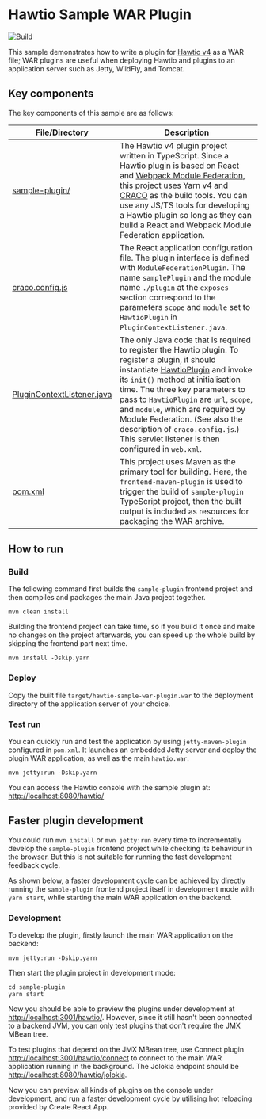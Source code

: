 # Hawtio Sample WAR Plugin

[![Build](https://github.com/hawtio/hawtio-sample-war-plugin-ts/actions/workflows/build.yml/badge.svg)](https://github.com/hawtio/hawtio-sample-war-plugin-ts/actions/workflows/build.yml)

This sample demonstrates how to write a plugin for [Hawtio v4](https://github.com/hawtio/hawtio) as a WAR file; WAR plugins are useful when deploying Hawtio and plugins to an application server such as Jetty, WildFly, and Tomcat.

## Key components

The key components of this sample are as follows:

| File/Directory | Description |
| -------------- | ----------- |
| [sample-plugin/](./sample-plugin) | The Hawtio v4 plugin project written in TypeScript. Since a Hawtio plugin is based on React and [Webpack Module Federation](https://module-federation.github.io/), this project uses Yarn v4 and [CRACO](https://craco.js.org/) as the build tools. You can use any JS/TS tools for developing a Hawtio plugin so long as they can build a React and Webpack Module Federation application. |
| [craco.config.js](./sample-plugin/craco.config.js) | The React application configuration file. The plugin interface is defined with `ModuleFederationPlugin`. The name `samplePlugin` and the module name `./plugin` at the `exposes` section correspond to the parameters `scope` and `module` set to `HawtioPlugin` in `PluginContextListener.java`. |
| [PluginContextListener.java](./src/main/java/io/hawt/examples/sampleplugin/PluginContextListener.java) | The only Java code that is required to register the Hawtio plugin. To register a plugin, it should instantiate [HawtioPlugin](https://github.com/hawtio/hawtio/blob/hawtio-3.0-M3/hawtio-plugin-mbean/src/main/java/io/hawt/web/plugin/HawtioPlugin.java) and invoke its `init()` method at initialisation time. The three key parameters to pass to `HawtioPlugin` are `url`, `scope`, and `module`, which are required by Module Federation. (See also the description of `craco.config.js`.) This servlet listener is then configured in `web.xml`. |
| [pom.xml](./pom.xml) | This project uses Maven as the primary tool for building. Here, the `frontend-maven-plugin` is used to trigger the build of `sample-plugin` TypeScript project, then the built output is included as resources for packaging the WAR archive. |

## How to run

### Build

The following command first builds the `sample-plugin` frontend project and then compiles and packages the main Java project together.

```console
mvn clean install
```

Building the frontend project can take time, so if you build it once and make no changes on the project afterwards, you can speed up the whole build by skipping the frontend part next time.

```console
mvn install -Dskip.yarn
```

### Deploy

Copy the built file `target/hawtio-sample-war-plugin.war` to the deployment directory of the application server of your choice.

### Test run

You can quickly run and test the application by using `jetty-maven-plugin` configured in `pom.xml`. It launches an embedded Jetty server and deploy the plugin WAR application, as well as the main `hawtio.war`.

```console
mvn jetty:run -Dskip.yarn
```

You can access the Hawtio console with the sample plugin at: <http://localhost:8080/hawtio/>

## Faster plugin development

You could run `mvn install` or `mvn jetty:run` every time to incrementally develop the `sample-plugin` frontend project while checking its behaviour in the browser. But this is not suitable for running the fast development feedback cycle.

As shown below, a faster development cycle can be achieved by directly running the `sample-plugin` frontend project itself in development mode with `yarn start`, while starting the main WAR application on the backend.

### Development

To develop the plugin, firstly launch the main WAR application on the backend:

```console
mvn jetty:run -Dskip.yarn
```

Then start the plugin project in development mode:

```console
cd sample-plugin
yarn start
```

Now you should be able to preview the plugins under development at <http://localhost:3001/hawtio/>. However, since it still hasn't been connected to a backend JVM, you can only test plugins that don't require the JMX MBean tree.

To test plugins that depend on the JMX MBean tree, use Connect plugin <http://localhost:3001/hawtio/connect> to connect to the main WAR application running in the background. The Jolokia endpoint should be <http://localhost:8080/hawtio/jolokia>.

Now you can preview all kinds of plugins on the console under development, and run a faster development cycle by utilising hot reloading provided by Create React App.
